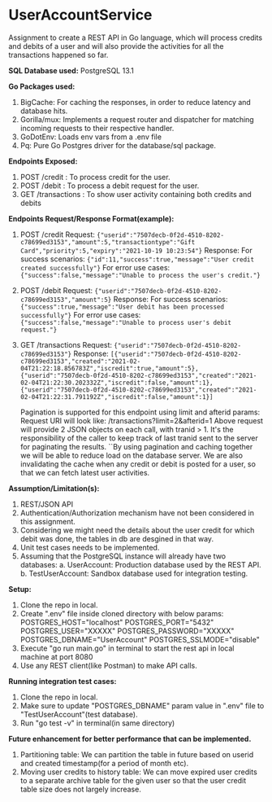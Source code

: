 # UserAccountService

Assignment to create a REST API in Go language, which will process credits and debits of a user and will also provide the 
activities for all the transactions happened so far.

**SQL Database used:** PostgreSQL 13.1

**Go Packages used:**
1. BigCache: For caching the responses, in order to reduce latency and database hits.
2. Gorilla/mux: Implements a request router and dispatcher for matching incoming requests to their respective handler.
3. GoDotEnv: Loads env vars from a .env file
4. Pq: Pure Go Postgres driver for the database/sql package.

**Endpoints Exposed:**
1. POST /credit : To process credit for the user.
2. POST /debit : To process a debit request for the user.
3. GET /transactions : To show user activity containing both credits and debits

**Endpoints Request/Response Format(example):**
1. POST /credit 
   Request: `{"userid":"7507decb-0f2d-4510-8202-c78699ed3153","amount":5,"transactiontype":"Gift Card","priority":5,"expiry":"2021-10-19 10:23:54"}` 
   Response:
   For success scenarios: `{"id":11,"success":true,"message":"User credit created successfully"}`
   For error use cases: `{"success":false,"message":"Unable to process the user's credit."}`

2. POST /debit
   Request: `{"userid":"7507decb-0f2d-4510-8202-c78699ed3153","amount":5}`
   Response:
   For success scenarios: `{"success":true,"message":"User debit has been processed successfully"}`
   For error use cases: `{"success":false,"message":"Unable to process user's debit request."}`

3. GET /transactions
   Request: `{"userid":"7507decb-0f2d-4510-8202-c78699ed3153"}`
   Response: `[{"userid":"7507decb-0f2d-4510-8202-c78699ed3153","created":"2021-02-04T21:22:18.856783Z","iscredit":true,"amount":5},{"userid":"7507decb-0f2d-4510-8202-c78699ed3153","created":"2021-02-04T21:22:30.202332Z","iscredit":false,"amount":1},{"userid":"7507decb-0f2d-4510-8202-c78699ed3153","created":"2021-02-04T21:22:31.791192Z","iscredit":false,"amount":1}]`
   
   Pagination is supported for this endpoint using limit and afterid params:
   Request URI will look like: /transactions?limit=2&afterid=1
   Above request will provide 2 JSON objects on each call, with tranid > 1. It's the responsibility of the caller to keep track of last tranid sent to the server for paginating the results. 
   ``By using pagination and caching together we will be able to reduce load on the database server. We are also invalidating the cache when any credit or debit is posted for a user, so that we can fetch latest user activities. 

**Assumption/Limitation(s):**
1. REST/JSON API
2. Authentication/Authorization mechanism have not been considered in this assignment.
3. Considering we might need the details about the user credit for which debit was done, the tables in db are desgined in that way.
4. Unit test cases needs to be implemented.
5. Assuming that the PostgreSQL instance will already have two databases:
   a. UserAccount: Production database used by the REST API.
   b. TestUserAccount: Sandbox database used for integration testing.

**Setup:**
1. Clone the repo in local.
2. Create ".env" file inside cloned directory with below params:
   POSTGRES_HOST="localhost"
   POSTGRES_PORT="5432"
   POSTGRES_USER="XXXXX"
   POSTGRES_PASSWORD="XXXXX"
   POSTGRES_DBNAME="UserAccount"
   POSTGRES_SSLMODE="disable"
3. Execute "go run main.go" in terminal to start the rest api in local machine at port 8080
4. Use any REST client(like Postman) to make API calls.


**Running integration test cases:**
1. Clone the repo in local.
2. Make sure to update "POSTGRES_DBNAME" param value in ".env" file to "TestUserAccount"(test database).
3. Run "go test -v" in terminal(in same directory)

**Future enhancement for better performance that can be implemented.**
1) Partitioning table: We can partition the table in future based on userid and created timestamp(for a period of month etc). 
2) Moving user credits to history table: We can move expired user credits to a separate archive table for the given user
   so that the user credit table size does not largely increase.